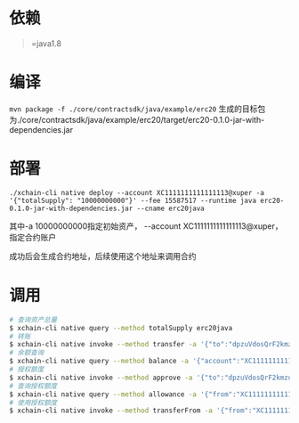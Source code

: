 # 依赖
>=java1.8

# 编译

`mvn package -f ./core/contractsdk/java/example/erc20`
生成的目标包为./core/contractsdk/java/example/erc20/target/erc20-0.1.0-jar-with-dependencies.jar

# 部署

`./xchain-cli native deploy --account XC1111111111111113@xuper -a '{"totalSupply": "10000000000"}' --fee 15587517 --runtime java erc20-0.1.0-jar-with-dependencies.jar --cname erc20java`

其中-a 10000000000指定初始资产，
--account XC1111111111111113@xuper，指定合约账户

成功后会生成合约地址，后续使用这个地址来调用合约

# 调用

``` bash
# 查询资产总量
$ xchain-cli native query --method totalSupply erc20java
# 转账
$ xchain-cli native invoke --method transfer -a '{"to":"dpzuVdosQrF2kmzumhVeFQZa1aYcdgFpN","token":"10"}' erc20java --fee 200000 --account XC1111111111111113@xuper
# 余额查询
$ xchain-cli native query --method balance -a '{"account":"XC1111111111111113@xuper"}' erc20java
# 授权额度
$ xchain-cli native invoke --method approve -a '{"to":"dpzuVdosQrF2kmzumhVeFQZa1aYcdgFpN","token":"10000"}' erc20java --fee 200000 --account XC1111111111111113@xuper
# 查询授权额度
$ xchain-cli native query --method allowance -a '{"from":"XC1111111111111113@xuper","to":"dpzuVdosQrF2kmzumhVeFQZa1aYcdgFpN"}' erc20java
# 使用授权额度
$ xchain-cli native invoke --method transferFrom -a '{"from":"XC1111111111111113@xuper","to":"dpzuVdosQrF2kmzumhVeFQZa1aYcdgFpN","token":"88"}' erc20java --fee 200000
```